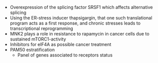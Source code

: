 
* Overexpression of the splicing factor SRSF1 which affects alternative splicing
* Using the ER-stress inducer thapsigargin, that one such translational program acts as a first response, and chronic stresses leads to transcriptional reprogramming
* MNK2 plays a role in resistance to rapamycin in cancer cells due to sustained mTORC1-activity
* Inhibitors for eIF4A as possible cancer treatment
* PAM50 estratification
	* Panel of genes associated to receptors status


